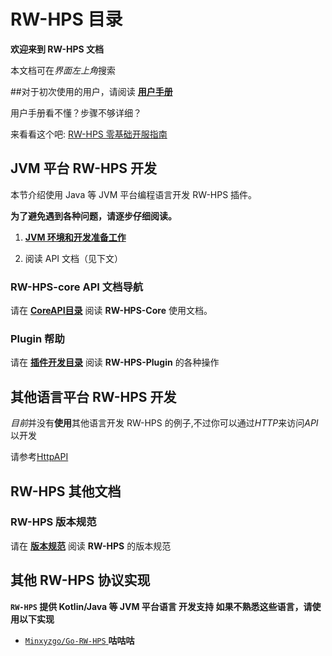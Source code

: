 # RW-HPS 目录

**欢迎来到 RW-HPS 文档**

本文档可在*界面左上角*搜索

##对于初次使用的用户，请阅读 [**用户手册**](run/UserManual.md)

用户手册看不懂？步骤不够详细？

来看看这个吧: [RW-HPS 零基础开服指南](/zh/simple/README.md)

## JVM 平台 RW-HPS 开发

本节介绍使用 Java 等 JVM 平台编程语言开发 RW-HPS 插件。

**为了避免遇到各种问题，请逐步仔细阅读。**

1. [**JVM 环境和开发准备工作**](plugin/Preparations.md)

2. 阅读 API 文档（见下文）

### RW-HPS-core API 文档导航

请在 [**CoreAPI目录**](zh/api/CoreAPI.md) 阅读 **RW-HPS-Core** 使用文档。

### Plugin 帮助

请在 [**插件开发目录**](plugin/README.md) 阅读 **RW-HPS-Plugin** 的各种操作

## 其他语言平台 RW-HPS 开发

*目前*并没有**使用**其他语言开发 RW-HPS 的例子,不过你可以通过*HTTP*来访问*API*以开发

请参考[HttpAPI](api/HttpAPI.md)

## RW-HPS 其他文档

### RW-HPS 版本规范

请在 [**版本规范**](update/Evolution.md) 阅读 **RW-HPS** 的版本规范

## 其他 RW-HPS 协议实现

**`RW-HPS` 提供 Kotlin/Java 等 JVM 平台语言 开发支持 如果不熟悉这些语言，请使用以下实现**

- [`Minxyzgo/Go-RW-HPS` ](https://github.com/Minxyzgo/Go-RW-HPS) **咕咕咕**

